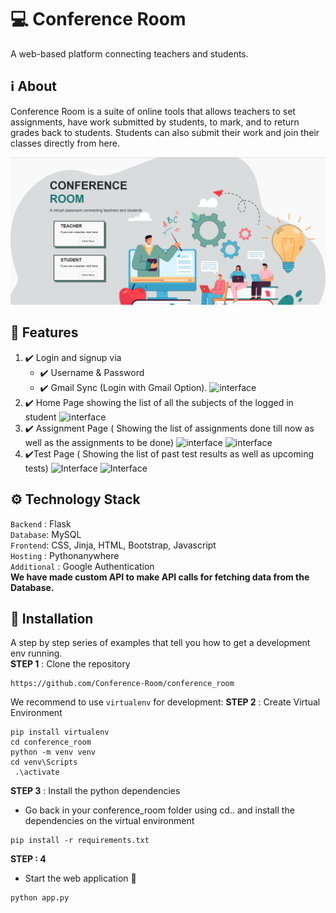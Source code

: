 

# 💻 Conference Room
A web-based platform connecting teachers and students.

## ℹ About
Conference Room is a suite of online tools that allows teachers to set assignments, have work submitted by students, to mark, and to return grades back to students. Students can also submit their work and join their classes directly from here.

![Interface](assets/hero.png)


## 🎇 Features
1. ✔️ Login and signup via
    - ✔️ Username & Password
   - ✔️ Gmail Sync (Login with Gmail Option).
      ![interface](https://github.com/Conference-Room/conference_room/blob/main/assets/login.png)
2. ✔️ Home Page showing the list of all the subjects of the logged in student
       ![interface](https://github.com/Conference-Room/conference_room/blob/main/assets/people.png)
3. ✔️ Assignment Page ( Showing the list of assignments done till now as well as the assignments to
be done)
       ![interface](https://github.com/Conference-Room/conference_room/blob/main/assets/stud_ass.png)
       ![interface](https://github.com/Conference-Room/conference_room/blob/main/assets/teach_ass.png)
4. ✔️Test Page ( Showing the list of past test results as well as upcoming tests)
      ![Interface](https://github.com/Conference-Room/conference_room/blob/main/assets/Screenshot%202021-08-31%20193314.png)
      ![Interface](https://github.com/Conference-Room/conference_room/blob/main/assets/Screenshot%202021-08-31%20193259.png)
## ⚙ Technology Stack
`Backend` : Flask <br>
`Database`: MySQL <br>
`Frontend`: CSS, Jinja, HTML, Bootstrap, Javascript  <br>
`Hosting` : Pythonanywhere <br>
`Additional` : Google Authentication <br>
**We have made custom API to make API calls for fetching data from the Database.**

## 🔧 Installation

A step by step series of examples that tell you how to get a development env running.<br>
**STEP 1** : Clone the repository
```
https://github.com/Conference-Room/conference_room
```

We recommend to use `virtualenv` for development:
**STEP 2** : Create Virtual Environment

```
pip install virtualenv
cd conference_room
python -m venv venv
cd venv\Scripts
 .\activate
```

**STEP 3** : Install the python dependencies 

- Go back in your conference_room folder using cd.. and install the dependencies on the virtual environment
```
pip install -r requirements.txt
```

**STEP : 4**
- Start the web application 🥳
```
python app.py
```

<!-- ### Some Salient Features
**Features for Teachers**
 * Teachers can upload assigment and grade the assignments
 * Can see other students enrolled       
 * Can create new class
 * Preview & Route in Enrolled class
 * Can view the work of any class
 * Teachers can annouce anything to the whole class at once
 * Teachers can create a meet link

**Features for Students**
* Students can upload the work done and check marks provided by teacher
* See other friends and teachers             
* Store work as submission         
* Students can enroll into a new classroom
* Preview & Route in Enrolled class
* Can view the work of any class
* Students can ask their doubts directly from the teacher
* Student can directly join the classes via the link -->




